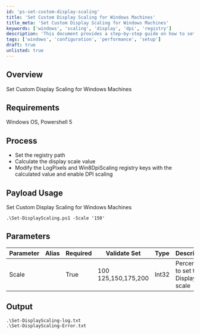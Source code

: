 ```yaml
---
id: 'ps-set-custom-display-scaling'
title: 'Set Custom Display Scaling for Windows Machines'
title_meta: 'Set Custom Display Scaling for Windows Machines'
keywords: ['windows', 'scaling', 'display', 'dpi', 'registry']
description: 'This document provides a step-by-step guide on how to set custom display scaling for Windows machines using PowerShell. It covers the necessary requirements, the process to modify registry keys for DPI scaling, and details on how to use the provided script with examples of parameters and expected output.'
tags: ['windows', 'configuration', 'performance', 'setup']
draft: true
unlisted: true
---
```

## Overview

Set Custom Display Scaling for Windows Machines

## Requirements

Windows OS, Powershell 5

## Process

- Set the registry path
- Calculate the display scale value
- Modify the LogPixels and Win8DpiScaling registry keys with the calculated value and enable DPI scaling

## Payload Usage

Set Custom Display Scaling for Windows Machines

```
.\Set-DisplayScaling.ps1 -Scale '150'
```

## Parameters

| Parameter | Alias | Required | Validate Set       | Type   | Description                                   |
|-----------|-------|----------|---------------------|--------|-----------------------------------------------|
| Scale     |       | True     | 100 125,150,175,200 | Int32  | Percentage to set the Display scale           |

## Output

```
.\Set-DisplayScaling-log.txt
.\Set-DisplayScaling-Error.txt
```



